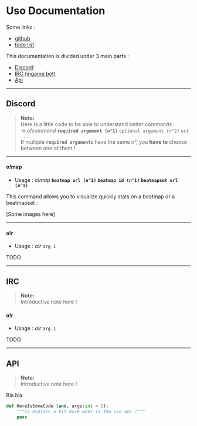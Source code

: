 
Uso Documentation
================

Some links :
- [github](https://github.com/Renondedju/Uso_Bot_V2.0)  
- [todo list](TODO.md)  

This documentation is divided under 3 main parts :

 - [Discord](#discord)  
 - [IRC (ingame bot)](#irc)  
 - [Api](#api)  

-----

## Discord ##

> **Note:**  
>  Here is a little code to be able to understand better commands :  
>  -> *o!command* **``required argument (n°1)``** ``optional argument (n°2)`` ``ect ...``  
> If multiple **``required arguments``** have the same n°, you __have to__ choose between one of them !  

-----

#### o!map ####  
 - Usage : *o!map* **``beatmap url (n°1)``** **``beatmap id (n°1)``** **``beatmapset url (n°1)``**  

This command allows you to visualize quickly stats on a beatmap or a beatmapset :  

[Some images here]  

-----

#### o!r ####  

 - Usage : *o!r* ``arg 1``  

TODO  

-----  

## IRC ##  

> **Note:**  
> Introductive note here !  
  
#### o!r ####  

 - Usage : *o!r* ``arg 1``  

TODO  

-----

## API ##

> **Note:**  
> Introductive note here !  

Bla bla  

```Python
def HereIsSomeCode (and, args:int = 1):
	"""To explain a bit more what is the uso api ?"""
	pass
```